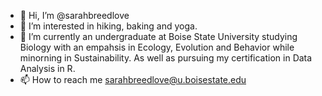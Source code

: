 - 👋 Hi, I’m @sarahbreedlove
- 👀 I’m interested in hiking, baking and yoga. 
- 🌱 I’m currently an undergraduate at Boise State University studying Biology with an empahsis in Ecology, Evolution and Behavior while minorning in Sustainability.
As well as pursuing my certification in Data Analysis in R. 
- 📫 How to reach me sarahbreedlove@u.boisestate.edu

<!---
sarahbreedlove/sarahbreedlove is a ✨ special ✨ repository because its `README.md` (this file) appears on your GitHub profile.
You can click the Preview link to take a look at your changes.
--->
